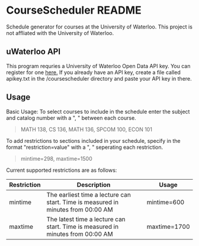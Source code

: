 # CourseScheduler README
Schedule generator for courses at the University of Waterloo. This project is not affliated with the University of Waterloo.

## uWaterloo API
This program requries a University of Waterloo Open Data API key. You can register for one [here.](https://uwaterloo.ca/api/register) If you already have an API key, create a file called apikey.txt in the /coursescheduler directory and paste your API key in there.

## Usage
Basic Usage:
To select courses to include in the schedule enter the subject and catalog number with a ", " between each course.  <br>
> MATH 138, CS 136, MATH 136, SPCOM 100, ECON 101

To add restrictions to sections included in your schedule, specify in the format "restriction=value" with a ", " seperating each restriction.  <br>
> mintime=298, maxtime=1500

Current supported restrictions are as follows:  <br>

| Restriction | Description | Usage |
| --------------- | ----------| ---- |
| mintime | The earliest time a lecture can start. Time is measured in minutes from 00:00 AM | mintime=600 |
| maxtime | The latest time a lecture can start. Time is measured in minutes from 00:00 AM | maxtime=1700 |
